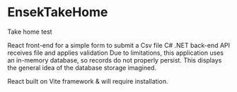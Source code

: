 # EnsekTakeHome
 Take home test

 React front-end for a simple form to submit a Csv file
 C# .NET back-end API receives file and applies validation
 Due to limitations, this application uses an in-memory database, so records do not properly persist. This displays the general idea of the database storage imagined.

React built on Vite framework & will require installation.



